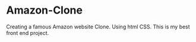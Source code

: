 # Amazon-Clone
Creating a famous Amazon website Clone. Using html CSS. This is my best front end project.
